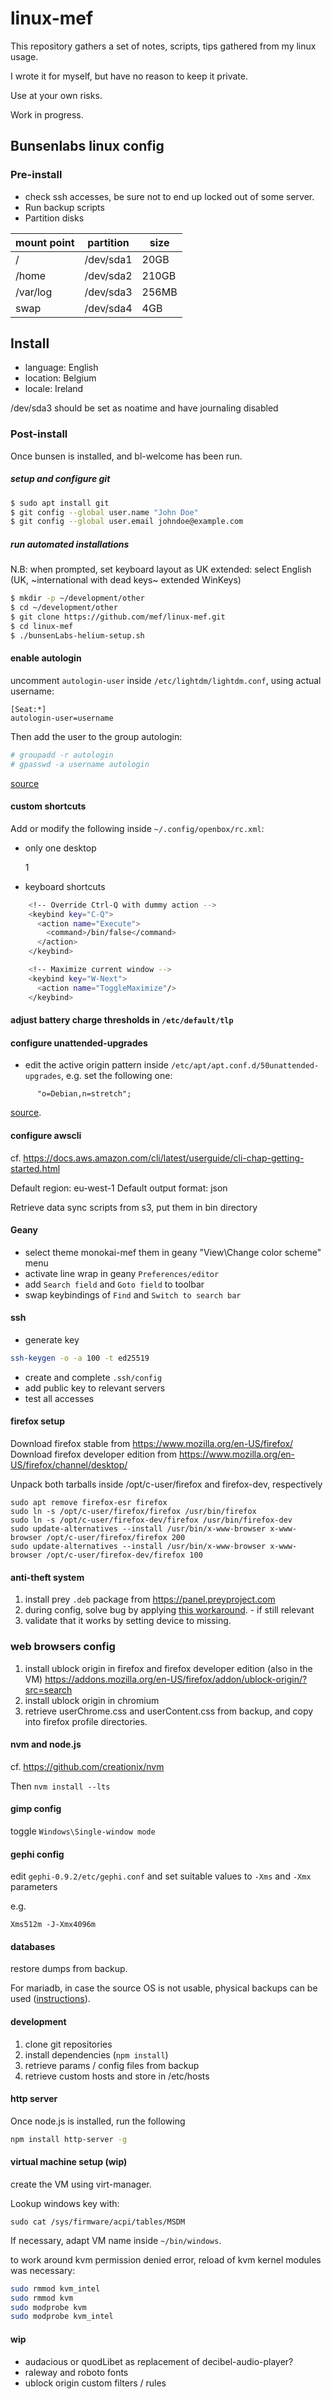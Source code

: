 # linux-mef

This repository gathers a set of notes, scripts, tips gathered from my linux usage.

I wrote it for myself, but have no reason to keep it private.

Use at your own risks.

Work in progress.


## Bunsenlabs linux config

### Pre-install

* check ssh accesses, be sure not to end up locked out of some server.
* Run backup scripts
* Partition disks

| mount point | partition | size |
| -- | -- | -- |
| / | /dev/sda1 | 20GB |
| /home | /dev/sda2 | 210GB |
| /var/log | /dev/sda3 | 256MB |
| swap | /dev/sda4 | 4GB |

## Install

* language: English
* location: Belgium
* locale: Ireland

/dev/sda3 should be set as noatime and have journaling disabled


### Post-install

Once bunsen is installed, and bl-welcome has been run.


##### setup and configure git

````bash
$ sudo apt install git
$ git config --global user.name "John Doe"
$ git config --global user.email johndoe@example.com
````

##### run automated installations

N.B: when prompted, set keyboard layout as UK extended: select English (UK, ~international with dead keys~ extended WinKeys)


````bash
$ mkdir -p ~/development/other
$ cd ~/development/other
$ git clone https://github.com/mef/linux-mef.git
$ cd linux-mef
$ ./bunsenLabs-helium-setup.sh
````

#### enable autologin

uncomment `autologin-user` inside `/etc/lightdm/lightdm.conf`, using actual username:

````
[Seat:*]
autologin-user=username
````

Then add the user to the group autologin:

````bash
# groupadd -r autologin
# gpasswd -a username autologin
````

[source](https://wiki.archlinux.org/index.php/LightDM#Enabling_autologin)

#### custom shortcuts

Add or modify the following inside `~/.config/openbox/rc.xml`:

* only one desktop

    <number>1</number>

* keyboard shortcuts

````bash
    <!-- Override Ctrl-Q with dummy action -->
    <keybind key="C-Q">
      <action name="Execute">
        <command>/bin/false</command>
      </action>
    </keybind>

    <!-- Maximize current window -->
    <keybind key="W-Next">
      <action name="ToggleMaximize"/>
    </keybind>
````

#### adjust battery charge thresholds in `/etc/default/tlp`

#### configure unattended-upgrades

* edit the active origin pattern inside `/etc/apt/apt.conf.d/50unattended-upgrades`, e.g. set the following one:

````
      "o=Debian,n=stretch";
````

[source](https://wiki.debian.org/UnattendedUpgrades).

#### configure awscli

cf. https://docs.aws.amazon.com/cli/latest/userguide/cli-chap-getting-started.html

Default region: eu-west-1
Default output format: json

Retrieve data sync scripts from s3, put them in bin directory

#### Geany

* select theme monokai-mef them in geany "View\Change color scheme" menu
* activate line wrap in geany `Preferences/editor`
* add `Search field` and `Goto field` to toolbar
* swap keybindings of `Find` and `Switch to search bar`

#### ssh

* generate key

````bash
ssh-keygen -o -a 100 -t ed25519
````
* create and complete `.ssh/config`
* add public key to relevant servers 
* test all accesses


#### firefox setup

Download firefox stable from https://www.mozilla.org/en-US/firefox/
Download firefox developer edition from https://www.mozilla.org/en-US/firefox/channel/desktop/

Unpack both tarballs inside /opt/c-user/firefox and firefox-dev, respectively

    sudo apt remove firefox-esr firefox
    sudo ln -s /opt/c-user/firefox/firefox /usr/bin/firefox
    sudo ln -s /opt/c-user/firefox-dev/firefox /usr/bin/firefox-dev
    sudo update-alternatives --install /usr/bin/x-www-browser x-www-browser /opt/c-user/firefox/firefox 200
    sudo update-alternatives --install /usr/bin/x-www-browser x-www-browser /opt/c-user/firefox-dev/firefox 100

#### anti-theft system

1. install prey `.deb` package from https://panel.preyproject.com
2. during config, solve bug by applying [this workaround](https://github.com/prey/prey-node-client/issues/355#issuecomment-368228502). - if still relevant
3. validate that it works by setting device to missing.

### web browsers config

1. install ublock origin in firefox and firefox developer edition (also in the VM) https://addons.mozilla.org/en-US/firefox/addon/ublock-origin/?src=search
2. install ublock origin in chromium
3. retrieve userChrome.css and userContent.css from backup, and copy into firefox profile directories.

#### nvm and node.js

cf. https://github.com/creationix/nvm

Then `nvm install --lts`

#### gimp config

toggle `Windows\Single-window mode`

#### gephi config

edit `gephi-0.9.2/etc/gephi.conf` and set suitable values to `-Xms` and `-Xmx` parameters

e.g. 

    Xms512m -J-Xmx4096m

#### databases

restore dumps from backup.

For mariadb, in case the source OS is not usable, physical backups can be used ([instructions](https://www.linode.com/docs/databases/mysql/create-physical-backups-of-your-mariadb-or-mysql-databases/)).

#### development

1. clone git repositories
2. install dependencies (`npm install`)
3. retrieve params / config files from backup
4. retrieve custom hosts and store in /etc/hosts


#### http server

Once node.js is installed, run the following

````bash
npm install http-server -g
````

#### virtual machine setup (wip)

create the VM using virt-manager.

Lookup windows key with:

    sudo cat /sys/firmware/acpi/tables/MSDM

If necessary, adapt VM name inside `~/bin/windows`.

to work around kvm permission denied error, reload of kvm kernel modules was necessary:

````bash
sudo rmmod kvm_intel
sudo rmmod kvm
sudo modprobe kvm
sudo modprobe kvm_intel
````

#### wip

* audacious or quodLibet as replacement of decibel-audio-player?
* raleway and roboto fonts
* ublock origin custom filters / rules

